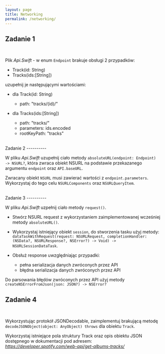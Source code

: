```yaml
---
layout: page
title: Networking
permalink: /networking/
---
```


Zadanie 1
----------
<br>

Plik *Api.Swift*  - w enum `Endpoint` brakuje obsługi 2 przypadków:

* Track(id: String)
* Tracks(ids:[String])

uzupełnij je następującymi wartościami:

* dla Track(id: String)
  * path: "tracks/\(id)/"


* dla Tracks(ids:[String])
  * path: "tracks/"
  * parameters: ids.encoded
  * rootKeyPath: "tracks"

<br>
Zadanie 2
----------
<br>

W pliku *Api.Swift* uzupełnij ciało metody ```absoluteURL(endpoint: Endpoint) -> NSURL?```, która zwraca obiekt NSURL na podstawie przekazanego argumentu `endpoint` oraz `API.baseURL`.

Zwracany obiekt `NSURL` musi zawierać wartości z `endpoint.parameters`. Wykorzystaj do tego celu `NSURLComponents` oraz `NSURLQueryItem`.

<br>
Zadanie 3
----------
<br>

W pliku *Api.Swift* uzpełnij ciało metody `request()`.

* Stwórz NSURL request z wykorzystaniem zaimplementowanej wcześniej metody `absoluteURL()`.

* Wykorzystaj istniejący obiekt `session`, do stworzenia tasku użyj metody:
```dataTaskWithRequest(request: NSURLRequest, completionHandler: (NSData?, NSURLResponse?, NSError?) -> Void) -> NSURLSessionDataTask```.

* Obsłuż response uwzględniając przypadki:
  * pełna serializacja danych zwróconych przez API
  * błędna serializacja danych zwróconych przez API


Do parsowania błędów zwróconych przez API użyj metody ```createNSErrorFromJson(json: JSON?) -> NSError?```
<br>

Zadanie 4
----------
<br>

Wykorzystując protokół JSONDecodable, zaimplementuj brakującą metodę `decodeJSONObject(object: AnyObject) throws` dla obiektu `Track`.

Wykorzystaj istniejące pola struktury Track oraz opis obiektu JSON dostępnego w dokumentacji pod adresem:
<br>
*https://developer.spotify.com/web-api/get-albums-tracks/*
